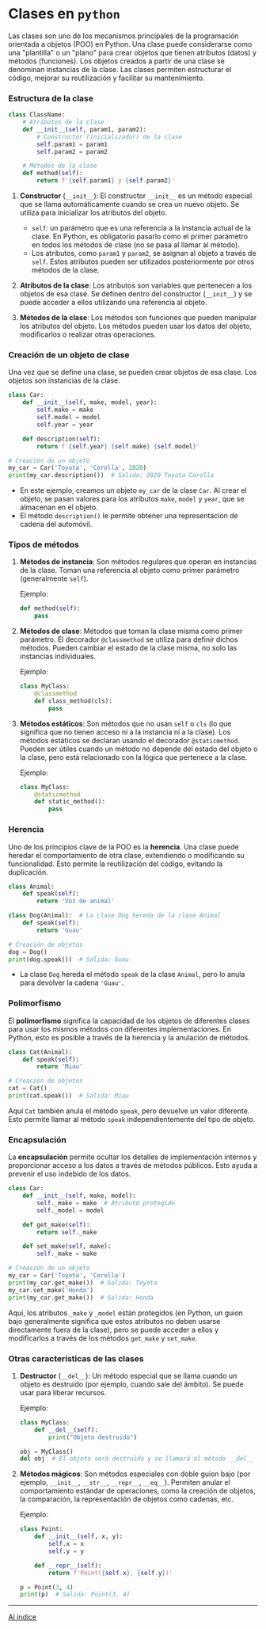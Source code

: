 # Clases en `python`

Las clases son uno de los mecanismos principales de la programación orientada a objetos (POO) en Python. Una clase puede considerarse como una "plantilla" o un "plano" para crear objetos que tienen atributos (datos) y métodos (funciones). Los objetos creados a partir de una clase se denominan instancias de la clase. Las clases permiten estructurar el código, mejorar su reutilización y facilitar su mantenimiento.

### Estructura de la clase

```python
class ClassName:
    # Atributos de la clase
    def __init__(self, param1, param2):
        # Constructor (inicializador) de la clase
        self.param1 = param1
        self.param2 = param2

    # Métodos de la clase
    def method(self):
        return f'{self.param1} y {self.param2}'
```

1. **Constructor** (`__init__`):
   El constructor `__init__` es un método especial que se llama automáticamente cuando se crea un nuevo objeto. Se utiliza para inicializar los atributos del objeto.

   - `self`: un parámetro que es una referencia a la instancia actual de la clase. En Python, es obligatorio pasarlo como el primer parámetro en todos los métodos de clase (no se pasa al llamar al método).
   - Los atributos, como `param1` y `param2`, se asignan al objeto a través de `self`. Estos atributos pueden ser utilizados posteriormente por otros métodos de la clase.

2. **Atributos de la clase**:
   Los atributos son variables que pertenecen a los objetos de esa clase. Se definen dentro del constructor (`__init__`) y se puede acceder a ellos utilizando una referencia al objeto.

3. **Métodos de la clase**:
   Los métodos son funciones que pueden manipular los atributos del objeto. Los métodos pueden usar los datos del objeto, modificarlos o realizar otras operaciones.

### Creación de un objeto de clase

Una vez que se define una clase, se pueden crear objetos de esa clase. Los objetos son instancias de la clase.

```python
class Car:
    def __init__(self, make, model, year):
        self.make = make
        self.model = model
        self.year = year

    def description(self):
        return f'{self.year} {self.make} {self.model}'

# Creación de un objeto
my_car = Car('Toyota', 'Corolla', 2020)
print(my_car.description())  # Salida: 2020 Toyota Corolla
```

- En este ejemplo, creamos un objeto `my_car` de la clase `Car`. Al crear el objeto, se pasan valores para los atributos `make`, `model` y `year`, que se almacenan en el objeto.
- El método `description()` le permite obtener una representación de cadena del automóvil.

### Tipos de métodos

1. **Métodos de instancia**: Son métodos regulares que operan en instancias de la clase. Toman una referencia al objeto como primer parámetro (generalmente `self`).

   Ejemplo:
   ```python
   def method(self):
       pass
   ```

2. **Métodos de clase**: Métodos que toman la clase misma como primer parámetro. El decorador `@classmethod` se utiliza para definir dichos métodos. Pueden cambiar el estado de la clase misma, no solo las instancias individuales.

   Ejemplo:
   ```python
   class MyClass:
       @classmethod
       def class_method(cls):
           pass
   ```

3. **Métodos estáticos**: Son métodos que no usan `self` o `cls` (lo que significa que no tienen acceso ni a la instancia ni a la clase). Los métodos estáticos se declaran usando el decorador `@staticmethod`. Pueden ser útiles cuando un método no depende del estado del objeto o la clase, pero está relacionado con la lógica que pertenece a la clase.

   Ejemplo:
   ```python
   class MyClass:
       @staticmethod
       def static_method():
           pass
   ```

### Herencia

Uno de los principios clave de la POO es la **herencia**. Una clase puede heredar el comportamiento de otra clase, extendiendo o modificando su funcionalidad. Esto permite la reutilización del código, evitando la duplicación.

```python
class Animal:
    def speak(self):
        return 'Voz de animal'

class Dog(Animal):  # La clase Dog hereda de la clase Animal
    def speak(self):
        return 'Guau'

# Creación de objetos
dog = Dog()
print(dog.speak())  # Salida: Guau
```

- La clase `Dog` hereda el método `speak` de la clase `Animal`, pero lo anula para devolver la cadena `'Guau'`.

### Polimorfismo

El **polimorfismo** significa la capacidad de los objetos de diferentes clases para usar los mismos métodos con diferentes implementaciones. En Python, esto es posible a través de la herencia y la anulación de métodos.

```python
class Cat(Animal):
    def speak(self):
        return 'Miau'

# Creación de objetos
cat = Cat()
print(cat.speak())  # Salida: Miau
```

Aquí `Cat` también anula el método `speak`, pero devuelve un valor diferente. Esto permite llamar al método `speak` independientemente del tipo de objeto.

### Encapsulación

La **encapsulación** permite ocultar los detalles de implementación internos y proporcionar acceso a los datos a través de métodos públicos. Esto ayuda a prevenir el uso indebido de los datos.

```python
class Car:
    def __init__(self, make, model):
        self._make = make  # Atributo protegido
        self._model = model

    def get_make(self):
        return self._make

    def set_make(self, make):
        self._make = make

# Creación de un objeto
my_car = Car('Toyota', 'Corolla')
print(my_car.get_make())  # Salida: Toyota
my_car.set_make('Honda')
print(my_car.get_make())  # Salida: Honda
```

Aquí, los atributos `_make` y `_model` están protegidos (en Python, un guion bajo generalmente significa que estos atributos no deben usarse directamente fuera de la clase), pero se puede acceder a ellos y modificarlos a través de los métodos `get_make` y `set_make`.

### Otras características de las clases

1. **Destructor** (`__del__`):
   Un método especial que se llama cuando un objeto es destruido (por ejemplo, cuando sale del ámbito). Se puede usar para liberar recursos.

   Ejemplo:
   ```python
   class MyClass:
       def __del__(self):
           print("Objeto destruido")

   obj = MyClass()
   del obj  # El objeto será destruido y se llamará al método __del__
   ```

2. **Métodos mágicos**:
   Son métodos especiales con doble guion bajo (por ejemplo, `__init__`, `__str__`, `__repr__`, `__eq__`). Permiten anular el comportamiento estándar de operaciones, como la creación de objetos, la comparación, la representación de objetos como cadenas, etc.

   Ejemplo:
   ```python
   class Point:
       def __init__(self, x, y):
           self.x = x
           self.y = y

       def __repr__(self):
           return f'Point({self.x}, {self.y})'

   p = Point(3, 4)
   print(p)  # Salida: Point(3, 4)
   ```

 ---

  [Al índice](https://github.com/hypo69/101_python_computer_games_ru/blob/master/cheat_sheets#readme)
